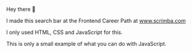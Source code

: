 Hey there 👋

I made this search bar at the Frontend Career Path at www.scrimba.com

I only used HTML, CSS and JavaScript for this.

This is only a small example of what you can do with JavaScript.